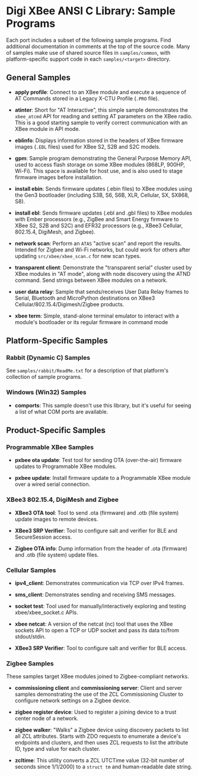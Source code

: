 Digi XBee ANSI C Library: Sample Programs
=========================================
Each port includes a subset of the following sample programs.  Find
additional documentation in comments at the top of the source code.
Many of samples make use of shared source files in `samples/common`,
with platform-specific support code in each `samples/<target>` directory.

## General Samples

- **apply profile**:
  Connect to an XBee module and execute a sequence of AT Commands stored
  in a Legacy X-CTU Profile (`.PRO` file).

- **atinter**:
  Short for "AT Interactive", this simple sample demonstrates the
  `xbee_atcmd` API for reading and setting AT parameters on the XBee
  radio.  This is a good starting sample to verify correct communication
  with an XBee module in API mode.

- **eblinfo**:
  Displays information stored in the headers of XBee firmware images
  (`.EBL` files) used for XBee S2, S2B and S2C models.

- **gpm**:
  Sample program demonstrating the General Purpose Memory API, used to access
  flash storage on some XBee modules (868LP, 900HP, Wi-Fi).  This space is
  available for host use, and is also used to stage firmware images before
  installation.

- **install ebin**:
  Sends firmware updates (.ebin files) to XBee modules using the Gen3
  bootloader (including S3B, S6, S6B, XLR, Cellular, SX, SX868, S8).

- **install ebl**:
  Sends firmware updates (.ebl and .gbl files) to XBee modules with
  Ember processors (e.g., ZigBee and Smart Energy firmware to XBee S2,
  S2B and S2C) and EFR32 processors (e.g., XBee3 Cellular, 802.15.4,
  DigiMesh, and Zigbee).

- **network scan**:
  Perform an `ATAS` "active scan" and report the results.  Intended for
  Zigbee and Wi-Fi networks, but could work for others after updating
  `src/xbee/xbee_scan.c` for new scan types.

- **transparent client**:
  Demonstrate the "transparent serial" cluster used by XBee modules in
  "AT mode", along with node discovery using the ATND command.  Send
  strings between XBee modules on a network.

- **user data relay**:
  Sample that sends/receives User Data Relay frames to Serial, Bluetooth
  and MicroPython destinations on XBee3 Cellular/802.15.4/Digimesh/Zigbee
  products.

- **xbee term**:
  Simple, stand-alone terminal emulator to interact with a module's
  bootloader or its regular firmware in command mode

## Platform-Specific Samples

### Rabbit (Dynamic C) Samples

See `samples/rabbit/ReadMe.txt` for a description of that platform's
collection of sample programs.

### Windows (Win32) Samples

- **comports**:
  This sample doesn't use this library, but it's useful for seeing a
  list of what COM ports are available.

## Product-Specific Samples

### Programmable XBee Samples

- **pxbee ota update**:
  Test tool for sending OTA (over-the-air) firmware updates to
  Programmable XBee modules.

- **pxbee update**:
  Install firmware update to a Programmable XBee module over a wired
  serial connection.

### XBee3 802.15.4, DigiMesh and Zigbee

- **XBee3 OTA tool**:
  Tool to send .ota (firmware) and .otb (file system) update images
  to remote devices.

- **XBee3 SRP Verifier**:
  Tool to configure salt and verifier for BLE and SecureSession access.

- **Zigbee OTA info**:
  Dump information from the header of .ota (firmware) and .otb (file
  system) update files.

### Cellular Samples

- **ipv4_client**:
  Demonstrates communication via TCP over IPv4 frames.

- **sms_client**:
  Demonstrates sending and receiving SMS messages.

- **socket test**:
  Tool used for manually/interactively exploring and testing
  xbee/xbee_socket.c APIs.

- **xbee netcat**:
  A version of the netcat (nc) tool that uses the XBee sockets API to
  open a TCP or UDP socket and pass its data to/from stdout/stdin.

- **XBee3 SRP Verifier**:
  Tool to configure salt and verifier for BLE access.

### Zigbee Samples

These samples target XBee modules joined to Zigbee-compliant networks.

- **commissioning client** and **commissioning server**:
  Client and server samples demonstrating the use of the ZCL Commissioning
  Cluster to configure network settings on a Zigbee device.

- **zigbee register device**:
  Used to register a joining device to a trust center node of a network.

- **zigbee walker**:
  "Walks" a Zigbee device using discovery packets to list all ZCL
  attributes.  Starts with ZDO requests to enumerate a device's endpoints
  and clusters, and then uses ZCL requests to list the attribute ID, type
  and value for each cluster.

- **zcltime**:
  This utility converts a ZCL UTCTime value (32-bit number of seconds
  since 1/1/2000) to a `struct tm` and human-readable date string.
